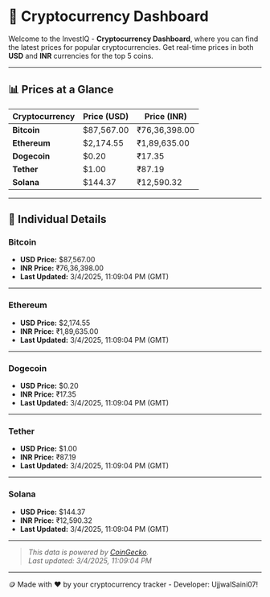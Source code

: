 
# 🚀 Cryptocurrency Dashboard

Welcome to the InvestIQ - **Cryptocurrency Dashboard**, where you can find the latest prices for popular cryptocurrencies. Get real-time prices in both **USD** and **INR** currencies for the top 5 coins.

---

## 📊 Prices at a Glance

| **Cryptocurrency** | **Price (USD)**       | **Price (INR)**        |
|---------------------|-----------------------|------------------------|
| **Bitcoin**   | $87,567.00 | ₹76,36,398.00 |
| **Ethereum**   | $2,174.55 | ₹1,89,635.00 |
| **Dogecoin**   | $0.20 | ₹17.35 |
| **Tether**   | $1.00 | ₹87.19 |
| **Solana**   | $144.37 | ₹12,590.32 |

---

## 📌 Individual Details

### Bitcoin

- **USD Price:** $87,567.00
- **INR Price:** ₹76,36,398.00
- **Last Updated:** 3/4/2025, 11:09:04 PM (GMT)
---


### Ethereum

- **USD Price:** $2,174.55
- **INR Price:** ₹1,89,635.00
- **Last Updated:** 3/4/2025, 11:09:04 PM (GMT)
---


### Dogecoin

- **USD Price:** $0.20
- **INR Price:** ₹17.35
- **Last Updated:** 3/4/2025, 11:09:04 PM (GMT)
---


### Tether

- **USD Price:** $1.00
- **INR Price:** ₹87.19
- **Last Updated:** 3/4/2025, 11:09:04 PM (GMT)
---


### Solana

- **USD Price:** $144.37
- **INR Price:** ₹12,590.32
- **Last Updated:** 3/4/2025, 11:09:04 PM (GMT)
---


> _This data is powered by [CoinGecko](https://www.coingecko.com)._  
> _Last updated: 3/4/2025, 11:09:04 PM_  

---
🪙 Made with ❤️ by your cryptocurrency tracker - Developer: UjjwalSaini07!
